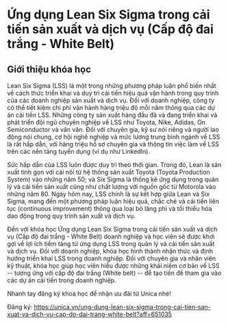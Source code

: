 # Ứng dụng Lean Six Sigma trong cải tiến sản xuất và dịch vụ (Cấp độ đai trắng - White Belt)

## Giới thiệu khóa học
Lean Six Sigma (LSS) là một trong những phương pháp luận phổ biến nhất về cách thức triển khai và duy trì cải tiến hiệu quả vận hành trong quy trình của các doanh nghiệp sản xuất và dịch vụ. Đối với doanh nghiệp, công ty có thể tiết kiệm chi phí vận hành hàng triệu đô mỗi năm thông qua các dự án cải tiến LSS. Những công ty sản xuất hàng đầu đã và đang triển khai và phát triển đội ngũ chuyên nghiệp về LSS như Toyota, Nike, Adidas, On Semiconductor và vân vân. Đối với chuyên gia, kỹ sư nói riêng và người lao động nói chung, cơ hội nghề nghiệp và mức lương trung bình ngành về LSS là rất hấp dẫn, với hàng triệu hồ sơ chuyên gia và thông tin việc làm về LSS trên các nền tảng tuyển dụng (ví dụ như LinkedIn).

Sức hấp dẫn của LSS luôn được duy trì theo thời gian. Trong đó, Lean là sản xuất tinh gọn với cái nôi từ hệ thống sản xuất Toyota (Toyota Production System) vào những năm 50; và Six Sigma là thống kê ứng dụng trong quản lý và cải tiến sản xuất cũng như chất lượng với nguồn gốc từ Motorola vào những năm 80. Ngày hôm nay, LSS chính là sự kết hợp giữa Lean và Six Sigma, mang đến một phương pháp luận hiệu quả, chắc chẻ và cải tiến liên tục (continuous improvement) thông qua loại bỏ lãng phí và tối thiểu hóa dao động trong quy trình sản xuất và dịch vụ. 

Đến với khóa học Ứng dụng Lean Six Sigma trong cải tiến sản xuất và dịch vụ (Cấp độ đai trắng - White Belt) doanh nghiệp và học viên sẽ được khơi gợi về lợi ích tiềm tàng từ ứng dụng LSS trong quản lý và cải tiến sản xuất và dịch vụ. Đối với doanh nghiệp, khóa học hình thành nhận thức và định hướng triển khai LSS trong doanh nghiệp. Đối với chuyên gia và nhân viên kỹ thuật, khóa học giúp học viên hiểu được những khái niệm cơ bản về LSS -- tương ứng với cấp độ đai trắng (White belt) -- để tạo tiền đề tham gia vào các dự án cải tiến trong doanh nghiệp.

Nhanh tay đăng ký khoá học để nhận ưu đãi từ Unica nhé!

Đăng ký: https://unica.vn/ung-dung-lean-six-sigma-trong-cai-tien-san-xuat-va-dich-vu-cap-do-dai-trang-white-belt?aff=651035
